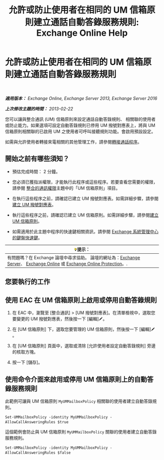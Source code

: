 ﻿---
title: '允許或防止使用者在相同的 UM 信箱原則建立通話自動答錄服務規則: Exchange Online Help'
TOCTitle: 允許或防止使用者在相同的 UM 信箱原則建立通話自動答錄服務規則
ms:assetid: e44acaa6-d5a8-41e8-94aa-100be0bd6391
ms:mtpsurl: https://technet.microsoft.com/zh-tw/library/Dd351209(v=EXCHG.150)
ms:contentKeyID: 50554075
ms.date: 05/23/2018
mtps_version: v=EXCHG.150
ms.translationtype: MT
---

# 允許或防止使用者在相同的 UM 信箱原則建立通話自動答錄服務規則

 

_**適用版本：** Exchange Online, Exchange Server 2013, Exchange Server 2016_

_**上次修改主題的時間：** 2013-02-22_

您可以讓與整合通訊 (UM) 信箱原則來設定通話自動答錄規則、 相關聯的使用者或防止能力。如果選項可設定自動答錄規則已停用 UM 撥號對應表上，將與 UM 信箱原則相關聯的已啟用 UM 之使用者可呼叫接聽規則功能。會啟用預設設定。

如需與允許使用者轉接來電相關的其他管理工作，請參閱[轉接通話程序](forwarding-calls-procedures-exchange-2013-help.md)。

## 開始之前有哪些須知？

  - 預估完成時間： 2 分鐘。

  - 您必須已獲指派權限，才能執行此程序或這些程序。若要查看您需要的權限，請參閱 [整合的通訊權限](unified-messaging-permissions-exchange-2013-help.md)主題中的「UM 信箱原則」項目。

  - 在執行這些程序之前，請確認已建立 UM 撥號對應表。如需詳細步驟，請參閱[建立 UM 撥號對應表](create-a-um-dial-plan-exchange-2013-help.md)。

  - 執行這些程序之前，請確認已建立 UM 信箱原則。如需詳細步驟，請參閱[建立 UM 信箱原則](create-a-um-mailbox-policy-exchange-2013-help.md)。

  - 如需適用於此主題中程序的快速鍵相關資訊，請參閱 [Exchange 系統管理中心的鍵盤快速鍵](keyboard-shortcuts-in-the-exchange-admin-center-exchange-online-protection-help.md)。

<table>
<thead>
<tr class="header">
<th><img src="images/Bb124558.tip(EXCHG.150).gif" title="提示" alt="提示" />提示：</th>
</tr>
</thead>
<tbody>
<tr class="odd">
<td>有問題嗎？在 Exchange 論壇中尋求協助。 論壇的網址為：<a href="https://go.microsoft.com/fwlink/p/?linkid=60612">Exchange Server</a>、 <a href="https://go.microsoft.com/fwlink/p/?linkid=267542">Exchange Online</a> 或 <a href="https://go.microsoft.com/fwlink/p/?linkid=285351">Exchange Online Protection</a>。.</td>
</tr>
</tbody>
</table>


## 您要執行的工作

## 使用 EAC 在 UM 信箱原則上啟用或停用自動答錄規則

1.  在 EAC 中，瀏覽至 \[整合通訊\] \> \[UM 撥號對應表\]。在清單檢視中，選取您要變更的 UM 撥號對應表，然後按一下 \[編輯\]![編輯圖示](images/JJ218640.6f53ccb2-1f13-4c02-bea0-30690e6ea71d(EXCHG.150).gif "編輯圖示")。

2.  在 \[UM 信箱原則\] 下，選取您要管理的 UM 信箱原則，然後按一下 \[編輯\]![編輯圖示](images/JJ218640.6f53ccb2-1f13-4c02-bea0-30690e6ea71d(EXCHG.150).gif "編輯圖示")。

3.  在 \[UM 信箱原則\] 頁面中，選取或清除 \[允許使用者設定自動答錄規則\] 旁邊的核取方塊。

4.  按一下 \[儲存\]。

## 使用命令介面來啟用或停用 UM 信箱原則上的自動答錄服務規則

此範例可讓與 UM 信箱原則 `MyUMMailboxPolicy` 相關聯的使用者建立自動答錄規則。

    Set-UMMailboxPolicy -identity MyUMMailboxPolicy -AllowCallAnsweringRules $true

這個範例會防止與 UM 信箱原則 `MyUMMailboxPolicy` 關聯的使用者建立自動答錄服務規則。

    Set-UMMailboxPolicy -identity MyUMMailboxPolicy -AllowCallAnsweringRules $false

